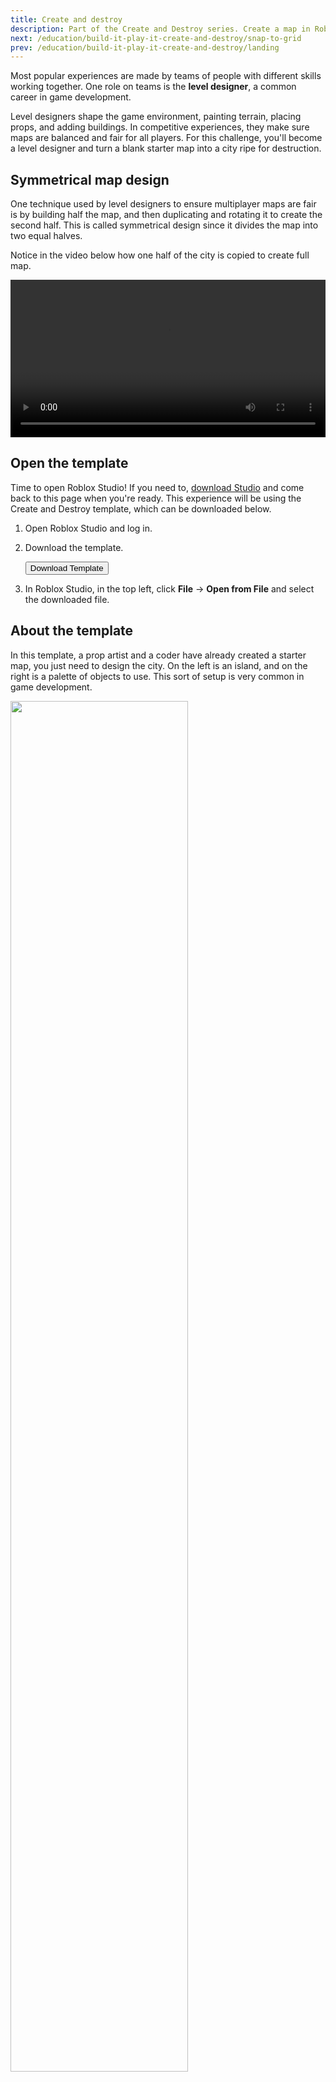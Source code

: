 ```yaml
---
title: Create and destroy
description: Part of the Create and Destroy series. Create a map in Roblox Studio.
next: /education/build-it-play-it-create-and-destroy/snap-to-grid
prev: /education/build-it-play-it-create-and-destroy/landing
---
```


Most popular experiences are made by teams of people with different skills working together. One role on teams is the **level designer**, a common career in game development.

Level designers shape the game environment, painting terrain, placing props, and adding buildings. In competitive experiences, they make sure maps are balanced and fair for all players. For this challenge, you'll become a level designer and turn a blank starter map into a city ripe for destruction.

## Symmetrical map design

One technique used by level designers to ensure multiplayer maps are fair is by building half the map, and then duplicating and rotating it to create the second half. This is called symmetrical design since it divides the map into two equal halves.

Notice in the video below how one half of the city is copied to create full map.

<video controls src="../../assets/education/build-it-play-it-create-and-destroy/cc2019_showDuplicateCity.mp4" width="100%"></video>

## Open the template

Time to open Roblox Studio! If you need to, <a href = "https://www.roblox.com/create">download Studio</a> and come back to this page when you're ready. This experience will be using the Create and Destroy template, which can be downloaded below.

1. Open Roblox Studio and log in.
2. Download the template.

   <a href="../../assets/education/build-it-play-it-create-and-destroy/CreateAndDestroy_template.rbxl">
   <Button variant="contained">Download Template</Button>
   </a>

3. In Roblox Studio, in the top left, click **File** &rarr; **Open from File** and select the downloaded file.

## About the template

In this template, a prop artist and a coder have already created a starter map, you just need to design the city. On the left is an island, and on the right is a palette of objects to use. This sort of setup is very common in game development.

<img src="../../assets/education/build-it-play-it-create-and-destroy/islandBlankExample_800x450.jpg" width="75%" />
